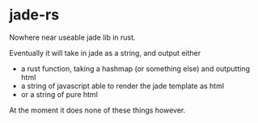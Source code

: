 jade-rs
=======

Nowhere near useable jade lib in rust.

Eventually it will take in jade as a string, and output either

  - a rust function, taking a hashmap (or something else) and outputting
    html
  - a string of javascript able to render the jade template as html
  - or a string of pure html

At the moment it does none of these things however.
